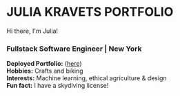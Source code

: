 # JULIA KRAVETS PORTFOLIO

Hi there, I'm Julia! 

### Fullstack Software Engineer | New York

**Deployed Portfolio:** ([here](https://juliakravets.com/))  
**Hobbies:** Crafts and biking  
**Interests:** Machine learning, ethical agriculture & design  
**Fun fact:** I have a skydiving license!  




